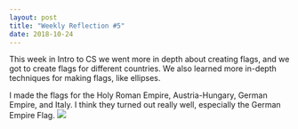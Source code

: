 ```yaml
---
layout: post
title: "Weekly Reflection #5"
date: 2018-10-24
---
```


This week in Intro to CS we went more in depth about creating flags, and we got to create flags for different countries. We also learned more in-depth techniques for making flags, like ellipses.

I made the flags for the Holy Roman Empire, Austria-Hungary, German Empire, and Italy. I think they turned out really well, especially the German Empire Flag.
<img src="https://i.imgur.com/ujIjzx0.png">
